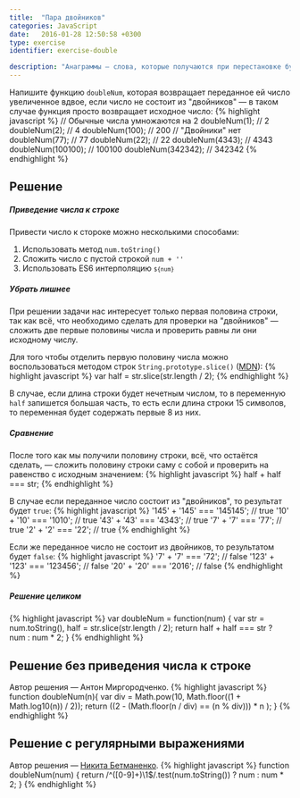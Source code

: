 ```yaml
---
title:  "Пара двойников"
categories: JavaScript
date:   2016-01-28 12:50:58 +0300
type: exercise
identifier: exercise-double

description: "Анаграммы — слова, которые получаются при перестановке букв или звуков местами в исходном слове. Например, апельсин и спаниель, старорежимность и нерасторжимость, равновесие и своенравие. В задаче напишем функцию для проверки являются ли два переданных ей слова анаграммами или нет."
---
```


Напишите функцию `doubleNum`, которая возвращает переданное ей число увеличенное вдвое, если число не состоит из "двойников" — в таком случае функция просто возвращает исходное число:
{% highlight javascript %}
// Обычные числа умножаются на 2
doubleNum(1); // 2
doubleNum(2); // 4
doubleNum(100); // 200
// "Двойники" нет
doubleNum(77); // 77
doubleNum(22); // 22
doubleNum(4343); // 4343
doubleNum(100100); // 100100
doubleNum(342342); // 342342
{% endhighlight %}

## Решение 

##### Приведение числа к строке
Привести число к стороке можно несколькими способами:

1. Использовать метод `num.toString()`
2. Сложить число с пустой строкой `num + ''`
3. Использовать ES6 интерполяцию <code>`${num}`</code> 

##### Убрать лишнее
При решении задачи нас интересует только первая половина строки, так как всё, что необходимо сделать для проверки на "двойников" — сложить две первые половины числа и проверить равны ли они исходному числу. 

Для того чтобы отделить первую половину числа можно воспользоваться методом строк `String.prototype.slice()` ([MDN](https://developer.mozilla.org/ru/docs/Web/JavaScript/Reference/Global_Objects/String/slice)):
{% highlight javascript %}
var half = str.slice(str.length / 2);
{% endhighlight %}

В случае, если длина строки будет нечетным числом, то в переменную `half` запишется большая часть, то есть если длина строки 15 символов, то переменная будет содержать первые 8 из них.

##### Сравнение 
После того как мы получили половину строки, всё, что остаётся сделать, — сложить половину строки саму с собой и проверить на равенство с исходным значением:
{% highlight javascript %}
half + half === str;
{% endhighlight %}

В случае если переданное число состоит из "двойников", то результат будет `true`:
{% highlight javascript %}
'145' + '145' === '145145'; // true 
'10' + '10' === '1010';     // true
'43' + '43' === '4343';     // true
'7' + '7' === '77';         // true
'2' + '2' === '22';         // true
{% endhighlight %}

Если же переданное число не состоит из двойников, то результатом будет `false`:
{% highlight javascript %}
'7' + '7' === '72';         // false
'123' + '123' === '123456'; // false
'20' + '20' === '2016';     // false 
{% endhighlight %}

##### Решение целиком
{% highlight javascript %}
var doubleNum = function(num) {
  var str = num.toString(),
      half = str.slice(str.length / 2);
  return half + half === str ? num : num * 2;
}
{% endhighlight %}

## Решение без приведения числа к строке
Автор решения — Антон Миргородченко. 
{% highlight javascript %}
function doubleNum(n){
  var div = Math.pow(10, Math.floor((1 + Math.log10(n)) / 2));
  return ((2 - (Math.floor(n / div) == (n % div))) * n  );
}
{% endhighlight %}

## Решение с регулярными выражениями
Автор решения — [Никита Бетманенко](https://github.com/betmakh).
{% highlight javascript %}
function doubleNum(num) {
  return /^([0-9]+)\1$/.test(num.toString()) ? num : num * 2;
}
{% endhighlight %}